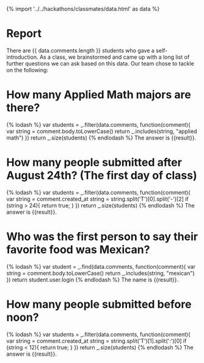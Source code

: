 {% import '../../hackathons/classmates/data.html' as data %}

# Report

There are {{ data.comments.length }} students who gave a self-introduction. As a
class, we brainstormed and came up with a long list of further questions we can
ask based on this data. Our team chose to tackle on the following:

# How many Applied Math majors are there?

{% lodash %}
var students = _.filter(data.comments, function(comment){
	var string = comment.body.toLowerCase()
	return _.includes(string, "applied math")
})
return _.size(students)
{% endlodash %}
The answer is {{result}}.

# How many people submitted after August 24th? (The first day of class)

{% lodash %}
var students = _.filter(data.comments, function(comment){
	var string = comment.created_at
	string = string.split('T')[0].split('-')[2]
	if (string > 24){
	return true;
	}
})
return _.size(students)
{% endlodash %}
The answer is {{result}}.

# Who was the first person to say their favorite food was Mexican?

{% lodash %}
var student = _.find(data.comments, function(comment){
	var string = comment.body.toLowerCase()
	return _.includes(string, "mexican")
})
return student.user.login
{% endlodash %}
The name is {{result}}.

# How many people submitted before noon?

{% lodash %}
var students = _.filter(data.comments, function(comment){
	var string = comment.created_at
	string = string.split('T')[1].split(':')[0]
	if (string < 12){
	return true;
	}
})
return _.size(students)
{% endlodash %}
The answer is {{result}}.
